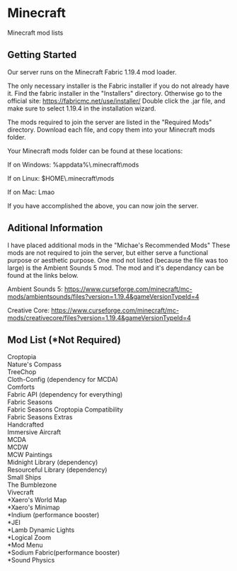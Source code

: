 # Minecraft
Minecraft mod lists

Getting Started
--------------------------------------------------------------------------------------

Our server runs on the Minecraft Fabric 1.19.4 mod loader.

The only necessary installer is the Fabric installer if you do not already have it.
Find the fabric installer in the "Installers" directory.
Otherwise go to the official site: https://fabricmc.net/use/installer/
Double click the .jar file, and make sure to select 1.19.4 in the installation wizard.

The mods required to join the server are listed in the "Required Mods" directory.
Download each file, and copy them into your Minecraft mods folder.

Your Minecraft mods folder can be found at these locations:

If on Windows: %appdata%\\.minecraft\mods

If on Linux: $HOME\\.minecraft\mods

If on Mac: Lmao

If you have accomplished the above, you can now join the server.

Aditional Information
---------------------------------------------------------------------------------------

I have placed additional mods in the "Michae's Recommended Mods" These mods are not
required to join the server, but either serve a functional purpose or aesthetic purpose.
One mod not listed (because the file was too large) is the Ambient Sounds 5 mod. The mod
and it's dependancy can be found at the links below.

Ambient Sounds 5: https://www.curseforge.com/minecraft/mc-mods/ambientsounds/files?version=1.19.4&gameVersionTypeId=4

Creative Core: https://www.curseforge.com/minecraft/mc-mods/creativecore/files?version=1.19.4&gameVersionTypeId=4

Mod List (*Not Required)
---------------------------------------------------------------------------------------
Croptopia</br>
Nature's Compass</br>
TreeChop</br>
Cloth-Config (dependency for MCDA)</br>
Comforts</br>
Fabric API (dependency for everything)</br>
Fabric Seasons</br>
Fabric Seasons Croptopia Compatibility</br>
Fabric Seasons Extras</br>
Handcrafted</br>
Immersive Aircraft</br>
MCDA</br>
MCDW</br>
MCW Paintings</br>
Midnight Library (dependency)</br>
Resourceful Library (dependency)</br>
Small Ships</br>
The Bumblezone</br>
Vivecraft</br>
*Xaero's World Map</br>
*Xaero's Minimap</br>
*Indium (performance booster)</br>
*JEI</br>
*Lamb Dynamic Lights</br>
*Logical Zoom</br>
*Mod Menu</br>
*Sodium Fabric(performance booster)</br>
*Sound Physics</br>


